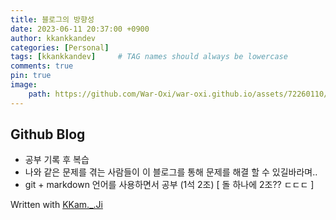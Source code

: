 ```yaml
---
title: 블로그의 방향성
date: 2023-06-11 20:37:00 +0900
author: kkankkandev
categories: [Personal]
tags: [kkankkandev]     # TAG names should always be lowercase
comments: true
pin: true
image: 
    path: https://github.com/War-Oxi/war-oxi.github.io/assets/72260110/87055239-475b-4e8c-b3e5-c8fe594a2063
---
```


## Github Blog
 - 공부 기록 후 복습
 - 나와 같은 문제를 겪는 사람들이 이 블로그를 통해 문제를 해결 할 수 있길바라며..
 - git + markdown 언어를 사용하면서 공부 (1석 2조) [ 돌 하나에 2조?? ㄷㄷㄷ ] 



Written with [KKam.\_\.Ji](https://www.instagram.com/kkam._.ji/)
